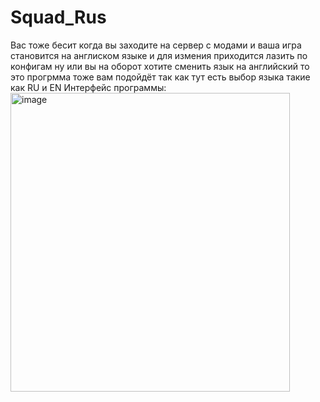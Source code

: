 # Squad_Rus
Вас тоже бесит когда вы заходите на сервер с модами и ваша игра становится на англиском языке и для измения приходится лазить по конфигам ну или вы на оборот хотите сменить язык на английский то это прогрмма тоже вам подойдёт так как тут есть выбор языка такие как RU и EN
Интерфейс программы:
<img width="447" height="478" alt="image" src="https://github.com/user-attachments/assets/1d6a59c9-77c0-40bc-8448-c671724e911d" />
